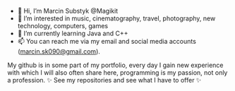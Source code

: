 - 👋 Hi, I’m Marcin Substyk @Magikit
- 👀 I’m interested in music, cinematography, travel, photography, new technology, computers, games
- 🌱 I’m currently learning Java and C++
- 📫 You can reach me via my email and social media accounts (marcin.sk090@gmail.com).

My github is in some part of my portfolio, every day I gain new experience with which I will also often share here, programming is my passion, not only a profession.
✨ See my repositories and see what I have to offer ✨
